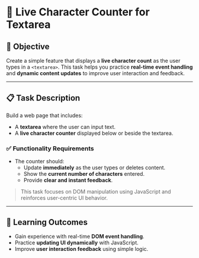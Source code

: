 # 📝 Live Character Counter for Textarea

## 🎯 Objective

Create a simple feature that displays a **live character count** as the user types in a `<textarea>`. This task helps you practice **real-time event handling** and **dynamic content updates** to improve user interaction and feedback.

---

## 📋 Task Description

Build a web page that includes:

- A **textarea** where the user can input text.
- A **live character counter** displayed below or beside the textarea.

### ✅ Functionality Requirements

- The counter should:
  - Update **immediately** as the user types or deletes content.
  - Show the **current number of characters** entered.
  - Provide **clear and instant feedback**.

> This task focuses on DOM manipulation using JavaScript and reinforces user-centric UI behavior.

---

## 🎯 Learning Outcomes

- Gain experience with real-time **DOM event handling**.
- Practice **updating UI dynamically** with JavaScript.
- Improve **user interaction feedback** using simple logic.
